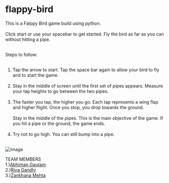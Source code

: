 # flappy-bird
This is a Falppy Bird game build using python.<br></br>
Click start or use your spacebar to get started. Fly the bird as far as you can without hitting a pipe.<br></br>

Steps to follow:<br></br>
1. Tap the arrow to start. Tap the space bar again to allow your bird to fly and to start the game.<br></br>
2. Stay in the middle of screen until the first set of pipes appears. Measure your tap heights to go between the two pipes.<br></br>
3. The faster you tap, the higher you go. Each tap represents a wing flap and higher flight. Once you stop, you drop towards the ground.<br></br> 
   Stay in the middle of the pipes. This is the main objective of the game. If you hit a pipe or the ground, the game ends.<br></br>
4. Try not to go high. You can still bump into a pipe.<br></br>


![image](https://user-images.githubusercontent.com/96763019/188495730-a048a35a-4c32-49cd-8104-4452f69985d7.png)

TEAM MEMBERS
<br>
1.)<a href="https://github.com/Abhiman1211">Abhiman Gautam </a>
<br>
2.)<a href="https://github.com/Riya1929">Riya Gandhi </a>
<br>
3.)<a href="https://github.com/zankhana46">Zankhana Mehta </a>
